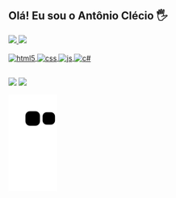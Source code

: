 ## Olá! Eu sou o Antônio Clécio 🖐️

<div>
  <a href="https://https://www.linkedin.com/in/ant%C3%B4nio-cl%C3%A9cio-2a6b4721a/">
  <img height="150em" src="https://github-readme-stats.vercel.app/api?username=antonio-clecio&show_icons=true&theme=dark&include_all_commits=true&count_private=true"/>
  <img height="150em" src="https://github-readme-stats.vercel.app/api/top-langs/?username=antonio-clecio&layout=compact&langs_count=16&theme=dark"/>
</div>
  
<div style="display: inline_block"><br>
  <img align="center" alt="html5" height="30" width="40" src="https://cdn.jsdelivr.net/gh/devicons/devicon/icons/html5/html5-original.svg" />
  <img align="center" alt="css" height="30" width="40" src="https://cdn.jsdelivr.net/gh/devicons/devicon/icons/css3/css3-original.svg" />
  <img align="center" alt="js" height="30" width="40" src="https://cdn.jsdelivr.net/gh/devicons/devicon/icons/javascript/javascript-original.svg" />
  <img align="center" alt="c#" height="30" width="40" src="https://cdn.jsdelivr.net/gh/devicons/devicon/icons/csharp/csharp-original.svg" />
</div>

##
  
<div>
  <a href="https://www.linkedin.com/in/ant%C3%B4nio-cl%C3%A9cio-2a6b4721a" target="_blank"><img src="https://img.shields.io/badge/-LinkedIn-%230077B5?style=for-the-badge&logo=linkedin&logoColor=white" target="_blank"></a>
  <a href="https://www.instagram.com/clecioanttonio" target="_blank"><img src="https://img.shields.io/badge/-Instagram-%23E4405F?style=for-the-badge&logo=instagram&logoColor=white" target="_blank"></a>
</div>
  
![Snake animation](https://github.com/antonio-clecio/antonio-clecio/blob/output/github-contribution-grid-snake.svg)
